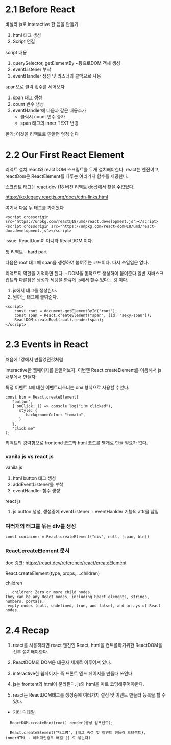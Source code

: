 # 2.1 Before React

바닐라 js로 interactive 한 앱을 만들기

1. html 태그 생성
2. Script 연결

script 내용

1. querySelector, getElementBy ~등으로DOM 객체 생성
2. eventListener 부착
3. eventHandler 생성 및 리스너의 콜백으로 사용

span으로 클릭 횟수를 세어보자

1. span 태그 생성
2. count 변수 생성
3. eventHandler에 다음과 같은 내용추가
   - 클릭시 count 변수 증가
   - span 태그의 inner TEXT 변경

환기: 이것을 리액트로 만들면 엄청 쉽다

# 2.2 Our First React Element

리액트 설치
react와 reactDOM 스크립트를 두개 설치해야한다.
react는 엔진이고, reactDom은 ReactElement를 다루는 여러가지 함수를 제공한다.

스크립트 태그는 react.dev (18 버전 리액트 doc)에서 찾을 수없었다.

https://ko.legacy.reactjs.org/docs/cdn-links.html

여기서
다음 두 태그를 가져왔다

```
<script crossorigin src="https://unpkg.com/react@18/umd/react.development.js"></script>
<script crossorigin src="https://unpkg.com/react-dom@18/umd/react-dom.development.js"></script>
```

issue: ReactDom이 아니라 ReactDOM 이다.

첫 리액트 - hard part

다음은 root 태그에 span을 생성하여 붙여주는 코드이다.
다시 쓰일일은 없다.

리액트의 역할을 기억하면 된다. - DOM을 동적으로 생성하여 붙여준다
일반 자바스크립트와 다른점은 생성과 세팅을 한큐에 js에서 할수 있다는 것 이다.

1. js에서 태그를 생성한다.
2. 원하는 태그에 붙여준다.

```
<script>
    const root = document.getElementById("root");
    const span = React.createElement("span", {id: "sexy-span"});
    ReactDOM.createRoot(root).render(span);
</script>

```

# 2.3 Events in React

처음에 1강에서 만들었던것처럼

interactive한 웹페이지를 만들어보자.
이번엔 React.createElement를 이용해서 js 내부에서 만들자.

특정 이벤트 `A`에 대한 이벤트리스너는 on`A` 형식으로 사용할 수있다.

```
const btn = React.createElement(
   "button",
   { onClick: () => console.log("i'm clicked"),
      style: {
         backgroundColor: "tomato",
      }
   },
   "click me"
);
```

리액트의 강력함으로 frontend 코드와 html 코드를 별개로 만들 필요가 없다.

### vanila js vs react js

vanila js

1. html button 태그 생성
2. addEventListener를 부착
3. eventHandler 함수 생성

react js

1. js button 생성, 생성중에 eventListener + eventHanlder 기능의 attr을 삽입

### 여러개의 태그를 묶는 div를 생성

```
const container = React.createElement("div", null, [span, btn])
```

### React.createElement 문서

doc 링크: https://react.dev/reference/react/createElement

React.createElement(type, props, ...children)

children

```
...children: Zero or more child nodes.
They can be any React nodes, including React elements, strings, numbers, portals,
 empty nodes (null, undefined, true, and false), and arrays of React nodes.

```

# 2.4 Recap

1. react를 사용하려면 react 엔진인 React, html을 컨트롤하기위한 ReactDOM을 전부 설치해야한다.

2. ReactDOM의 DOM은 대문자 세개로 이루어져 있다.

3. interactive한 웹페이지- 즉 프론트 엔드 페이지를 만들때 쓰인다

4. js는 frontent와 html이 분리된다. js와 html을 따로 코딩해주어야한다.

5. react는 ReactDOM태그를 생성중에 여러가지 설정 및 이벤트 핸들러 등록을 할 수 있다.

- 기타 디테일

```
  ReactDOM.createRoot(root).render(생성 컴포넌트);

  React.createElement("태그명", {태그 속성 및 이벤트 핸들러 오브젝트}, innerHTML - 여러개인경우 배열 [] 로 묶는다)

```
